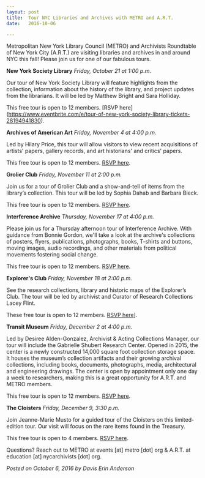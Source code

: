 ```yaml
---
layout: post
title:  Tour NYC Libraries and Archives with METRO and A.R.T.
date:   2016-10-06

---
```

Metropolitan New York Library Council (METRO) and Archivists Roundtable of New York City (A.R.T.) are visiting libraries and archives in and around NYC this fall! Please join us for one of our fabulous tours.

**New York Society Library**
_Friday, October 21 at 1:00 p.m._

Our tour of New York Society Library will feature highlights from the collection, information about the history of the library, and project updates from the librarians. It will be led by Matthew Bright and Sara Holliday.

This free tour is open to 12 members. [RSVP here] (https://www.eventbrite.com/e/tour-of-new-york-society-library-tickets-28194941830).

**Archives of American Art**
_Friday, November 4 at 4:00 p.m._

Led by Hilary Price, this tour will allow visitors to view recent acquisitions of artists' papers, gallery records, and art historians' and critics' papers.

This free tour is open to 12 members. [RSVP here](https://www.eventbrite.com/e/metroart-tour-archives-of-american-art-new-york-research-center-tickets-28195211637).

**Grolier Club**
_Friday, November 11 at 2:00 p.m._

Join us for a tour of Grolier Club and a show-and-tell of items from the library’s collection. This tour will be led by Sophia Dahab and Barbara Bieck.

This free tour is open to 12 members. [RSVP here](https://www.eventbrite.com/e/grolier-club-tour-tickets-28195467402).

**Interference Archive**
_Thursday, November 17 at 4:00 p.m._

Please join us for a Thursday afternoon tour of Interference Archive. With guidance from Bonnie Gordon, we'll take a look at the archive's collections of posters, flyers, publications, photographs, books, T-shirts and buttons, moving images, audio recordings, and other materials from political movements fostering social change.

This free tour is open to 12 members. [RSVP here](https://www.eventbrite.com/e/interference-archive-tour-tickets-28333234467).

**Explorer's Club**
_Friday, November 18 at 2:00 p.m._

See the research collections, library and historic maps of the Explorer’s Club. The tour will be led by archivist and Curator of Research Collections Lacey Flint.

These free tour is open to 12 members. [RSVP here](https://www.eventbrite.com/e/explorers-club-tour-tickets-28195535606)].

**Transit Museum**
_Friday, December 2 at 4:00 p.m._

Led by Desiree Alden-Gonzalez, Archivist & Acting Collections Manager, our tour will include the Gabrielle Shubert Research Center. Opened in 2015, the center is a newly constructed 14,000 square foot collection storage space. It houses the museum’s collection artifacts and their growing archival collections, including books, documents, photographs, media, architectural and engineering drawings. The center is open by appointment only one day a week to researchers, making this is a great opportunity for A.R.T. and METRO members.

This free tour is open to 12 members. [RSVP here](https://www.eventbrite.com/e/transit-museum-tour-tickets-28195716146).

**The Cloisters**
_Friday, December 9, 3:30 p.m._

Join Jeanne-Marie Musto for a guided tour of the Cloisters on this limited-edition tour. Our visit will focus on the rare items found in the Treasury.

This free tour is open to 4 members. [RSVP here](https://www.eventbrite.com/e/the-cloisters-tour-tickets-28398402386).

Questions? Reach out to METRO at events [at] metro [dot] org & A.R.T. at education [at] nycarchivists [dot] org.


_Posted on October 6, 2016 by Davis Erin Anderson_
